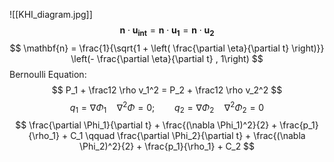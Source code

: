 ![[KHI_diagram.jpg]]
$$
\mathbf{n} \cdot \mathbf{u_{int}} = \mathbf{n} \cdot \mathbf{u_{1}} = \mathbf{n} \cdot \mathbf{u_{2}}
$$
$$
	\mathbf{n} = \frac{1}{\sqrt{1 + \left( \frac{\partial \eta}{\partial t} \right)}} \left(- \frac{\partial \eta}{\partial t} , 1\right)
$$
Bernoulli Equation:
$$
P_1 + \frac12 \rho v_1^2 = P_2 + \frac12 \rho v_2^2
$$
$$
q_1 = \nabla \Phi_1 \quad \nabla^2\Phi = 0; \qquad q_2 = \nabla \Phi_2 \quad \nabla^2 \Phi_2 = 0
$$
$$
\frac{\partial \Phi_1}{\partial t} + \frac{(\nabla \Phi_1)^2}{2} + \frac{p_1}{\rho_1} + C_1 \qquad \frac{\partial \Phi_2}{\partial t} + \frac{(\nabla \Phi_2)^2}{2} + \frac{p_1}{\rho_1} + C_2
$$


